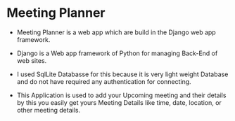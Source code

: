 # Meeting Planner

- Meeting Planner is a web app which are build in the Django web app framework.
- Django is a Web app framework of Python for managing Back-End of web sites. 
- I used SqlLite Databasse for this because it is very light weight Database and do not have required any authentication for connecting.  

- This Application is used to add your Upcoming meeting and their details by this you easily get yours Meeting Details like time, date, location, or other meeting details.  